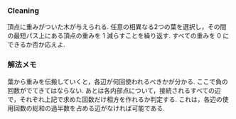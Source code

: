 ### Cleaning

頂点に重みがついた木が与えられる.
任意の相異なる2つの葉を選択し，その間の最短パス上にある頂点の重みを 1 減らすことを繰り返す.
すべての重みを 0 にできるか否か応えよ.

### 解法メモ

葉から重みを伝搬していくと，各辺が何回使われるべきかが分かる.
ここで負の回数がでてきてはならない.
あとは各内部点について，接続されるすべての辺で，それぞれ上記で求めた回数だけ相方を作れるか判定する.
これは，各辺の使用回数の総和の過半数を占める辺がなければ可能である.
